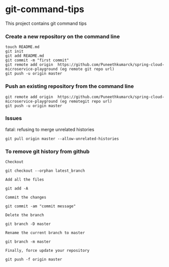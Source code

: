# git-command-tips
This project contains git command tips

### Create a new repository on the command line
 ```
touch README.md
git init
git add README.md
git commit -m "first commit"
git remote add origin  https://github.com/Puneethkumarck/spring-cloud-microservice-playground (eg remote git repo url)
git push -u origin master
```
 
### Push an existing repository from the command line
 
 ```
git remote add origin  https://github.com/Puneethkumarck/spring-cloud-microservice-playground (eg remotegit repo url)
git push -u origin master
```

### Issues 

fatal: refusing to merge unrelated histories

```
git pull origin master --allow-unrelated-histories
```

### To remove git history from github

```
Checkout

git checkout --orphan latest_branch

Add all the files

git add -A

Commit the changes

git commit -am "commit message"

Delete the branch

git branch -D master

Rename the current branch to master

git branch -m master

Finally, force update your repository

git push -f origin master
```
